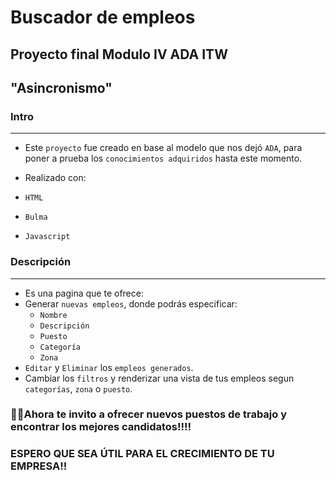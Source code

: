 # Buscador de empleos

## Proyecto final Modulo IV ADA ITW
## "Asincronismo"

### Intro
---
- Este `proyecto` fue creado en base al modelo que nos dejó `ADA`, para poner a prueba los `conocimientos adquiridos` hasta este momento.

- Realizado con: 
- `HTML` 
- `Bulma`
- `Javascript`

### Descripción
---
- Es una pagina que te ofrece:
- Generar `nuevas empleos`, donde podrás especificar:
    - `Nombre`
    - `Descripción`
    - `Puesto`
    - `Categoría` 
    - `Zona`
- `Editar` y `Eliminar` los `empleos generados`.
- Cambiar los `filtros` y renderizar una vista de tus empleos segun `categorías`, `zona` o `puesto`.


### 💪💪Ahora te invito a ofrecer nuevos puestos de trabajo y encontrar los mejores candidatos!!!! 

### ESPERO QUE SEA ÚTIL PARA EL CRECIMIENTO DE TU EMPRESA!!  